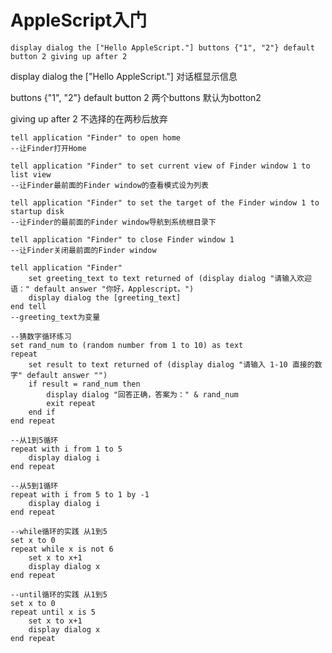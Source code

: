 # <AppleScript>AppleScript入门
```applescript
display dialog the ["Hello AppleScript."] buttons {"1", "2"} default button 2 giving up after 2
```
display dialog the ["Hello AppleScript."]
对话框显示信息

buttons {"1", "2"} default button 2 
两个buttons 默认为botton2

giving up after 2
不选择的在两秒后放弃

```applescript
tell application "Finder" to open home
--让Finder打开Home

tell application "Finder" to set current view of Finder window 1 to list view
--让Finder最前面的Finder window的查看模式设为列表

tell application "Finder" to set the target of the Finder window 1 to startup disk
--让Finder的最前面的Finder window导航到系统根目录下
tell application "Finder" to close Finder window 1
--让Finder关闭最前面的Finder window
```

```applescript
tell application "Finder"	set greeting_text to text returned of (display dialog "请输入欢迎语：" default answer "你好，Applescript。")	display dialog the [greeting_text] end tell
--greeting_text为变量
```

```applescript
--猜数字循环练习
set rand_num to (random number from 1 to 10) as textrepeat	set result to text returned of (display dialog "请输入 1-10 直接的数字" default answer "")	if result = rand_num then		display dialog "回答正确，答案为：" & rand_num		exit repeat	end ifend repeat
```

```applescript
--从1到5循环
repeat with i from 1 to 5
    display dialog i
end repeat

--从5到1循环
repeat with i from 5 to 1 by -1
    display dialog i
end repeat

--while循环的实践 从1到5
set x to 0
repeat while x is not 6
    set x to x+1
    display dialog x
end repeat

--until循环的实践 从1到5
set x to 0
repeat until x is 5
    set x to x+1
    display dialog x
end repeat
```


